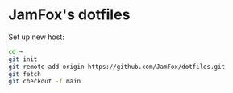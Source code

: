 # JamFox's dotfiles

Set up new host:

```bash
cd ~
git init
git remote add origin https://github.com/JamFox/dotfiles.git
git fetch
git checkout -f main
```

